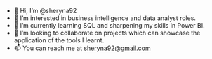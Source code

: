 - 👋 Hi, I’m @sheryna92
- 👀 I’m interested in business intelligence and data analyst roles. 
- 🌱 I’m currently learning SQL and sharpening my skills in Power BI. 
- 💞️ I’m looking to collaborate on projects which can showcase the application of the tools I learnt. 
- 📫 You can reach me at sheryna92@gmail.com

<!---
sheryna92/sheryna92 is a ✨ special ✨ repository because its `README.md` (this file) appears on your GitHub profile.
You can click the Preview link to take a look at your changes.
--->
